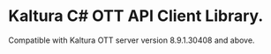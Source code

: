 # Kaltura C# OTT API Client Library.
Compatible with Kaltura OTT server version 8.9.1.30408 and above.
